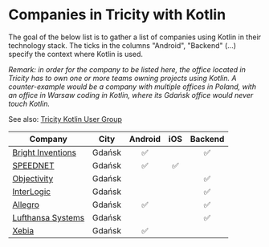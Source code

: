 # Companies in Tricity with Kotlin

The goal of the below list is to gather a list of companies using Kotlin in their technology stack. The ticks in the columns "Android", "Backend" (...) specify the context where Kotlin is used.

_Remark: in order for the company to be listed here, the office located in Tricity has to own one or more teams owning projects using Kotlin. A counter-example would be a company with multiple offices in Poland, with an office in Warsaw coding in Kotlin, where its Gdańsk office would never touch Kotlin._

See also: [Tricity Kotlin User Group](https://www.meetup.com/tricity-kotlin-user-group/)

| Company                                                                 | City        | Android | iOS  | Backend |
|-------------------------------------------------------------------------|-------------|:-------:|:----:|:-------:|
| [Bright Inventions](https://brightinventions.pl/)                       | Gdańsk      | ✅      |       | ✅      |
| [SPEEDNET](https://speednet.pl/)                                        | Gdańsk      | ✅      | ✅    |        |
| [Objectivity](https://objectivity.co.uk/)                               | Gdańsk      |         |       | ✅      |
| [InterLogic](https://www.interlogic.dk/poland/)                         | Gdańsk      |         |       | ✅      |
| [Allegro](https://allegro.pl/praca)                                     | Gdańsk      | ✅      |       | ✅      |
| [Lufthansa Systems](https://lhsystems.pl/)                              | Gdańsk      |         |       | ✅      |
| [Xebia](https://career-poland.xebia.com/Gdańsk)                         | Gdańsk      | ✅      |       |         |
